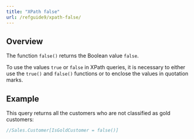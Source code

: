 ```yaml
---
title: "XPath false"
url: /refguide9/xpath-false/
---
```


## Overview

The function `false()` returns the Boolean value `false`.

To use the values `true` or `false` in XPath queries, it is necessary to either use the `true()` and `false()` functions or to enclose the values in quotation marks.

## Example

This query returns all the customers who are not classified as gold customers:

```java
//Sales.Customer[IsGoldCustomer = false()]
```
